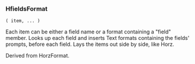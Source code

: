 ### HfieldsFormat

``` suneido
( item, ... )
```

Each item can be either a field name or a format containing a "field" member.
Looks up each field and inserts Text formats containing the fields' prompts, before each field.
Lays the items out side by side, like Horz.

Derived from HorzFormat.